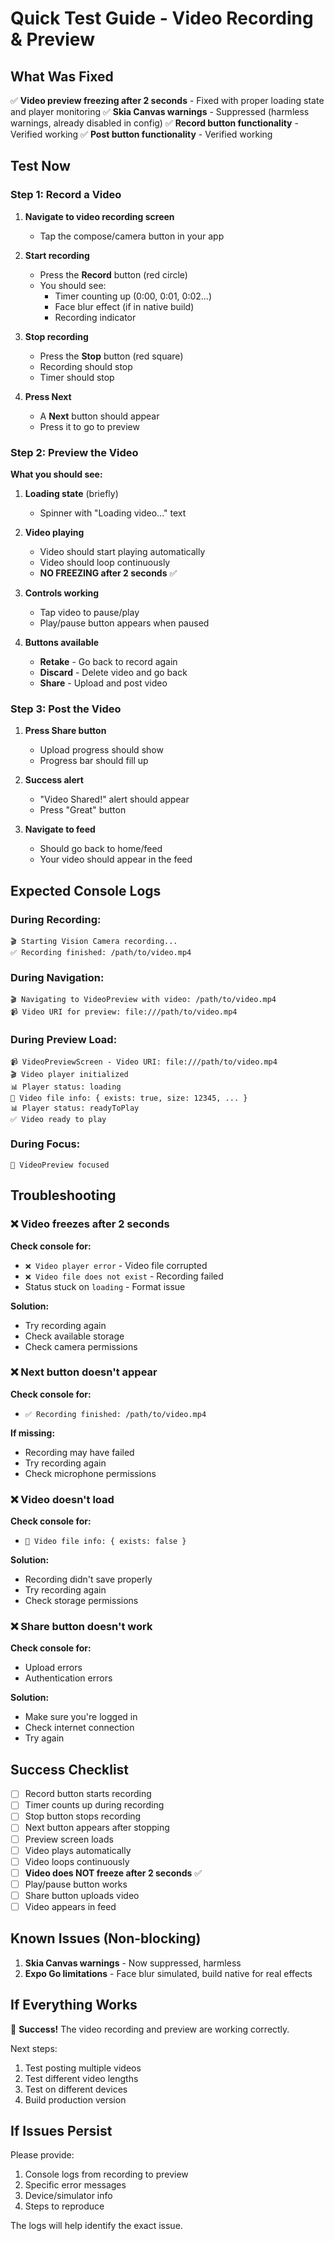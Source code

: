 # Quick Test Guide - Video Recording & Preview

## What Was Fixed

✅ **Video preview freezing after 2 seconds** - Fixed with proper loading state and player monitoring
✅ **Skia Canvas warnings** - Suppressed (harmless warnings, already disabled in config)
✅ **Record button functionality** - Verified working
✅ **Post button functionality** - Verified working

## Test Now

### Step 1: Record a Video

1. **Navigate to video recording screen**
   - Tap the compose/camera button in your app

2. **Start recording**
   - Press the **Record** button (red circle)
   - You should see:
     - Timer counting up (0:00, 0:01, 0:02...)
     - Face blur effect (if in native build)
     - Recording indicator

3. **Stop recording**
   - Press the **Stop** button (red square)
   - Recording should stop
   - Timer should stop

4. **Press Next**
   - A **Next** button should appear
   - Press it to go to preview

### Step 2: Preview the Video

**What you should see:**

1. **Loading state** (briefly)
   - Spinner with "Loading video..." text

2. **Video playing**
   - Video should start playing automatically
   - Video should loop continuously
   - **NO FREEZING after 2 seconds** ✅

3. **Controls working**
   - Tap video to pause/play
   - Play/pause button appears when paused

4. **Buttons available**
   - **Retake** - Go back to record again
   - **Discard** - Delete video and go back
   - **Share** - Upload and post video

### Step 3: Post the Video

1. **Press Share button**
   - Upload progress should show
   - Progress bar should fill up

2. **Success alert**
   - "Video Shared!" alert should appear
   - Press "Great" button

3. **Navigate to feed**
   - Should go back to home/feed
   - Your video should appear in the feed

## Expected Console Logs

### During Recording:
```
🎬 Starting Vision Camera recording...
✅ Recording finished: /path/to/video.mp4
```

### During Navigation:
```
🎬 Navigating to VideoPreview with video: /path/to/video.mp4
📹 Video URI for preview: file:///path/to/video.mp4
```

### During Preview Load:
```
📹 VideoPreviewScreen - Video URI: file:///path/to/video.mp4
🎬 Video player initialized
📊 Player status: loading
📁 Video file info: { exists: true, size: 12345, ... }
📊 Player status: readyToPlay
✅ Video ready to play
```

### During Focus:
```
🎯 VideoPreview focused
```

## Troubleshooting

### ❌ Video freezes after 2 seconds

**Check console for:**
- `❌ Video player error` - Video file corrupted
- `❌ Video file does not exist` - Recording failed
- Status stuck on `loading` - Format issue

**Solution:**
- Try recording again
- Check available storage
- Check camera permissions

### ❌ Next button doesn't appear

**Check console for:**
- `✅ Recording finished: /path/to/video.mp4`

**If missing:**
- Recording may have failed
- Try recording again
- Check microphone permissions

### ❌ Video doesn't load

**Check console for:**
- `📁 Video file info: { exists: false }`

**Solution:**
- Recording didn't save properly
- Try recording again
- Check storage permissions

### ❌ Share button doesn't work

**Check console for:**
- Upload errors
- Authentication errors

**Solution:**
- Make sure you're logged in
- Check internet connection
- Try again

## Success Checklist

- [ ] Record button starts recording
- [ ] Timer counts up during recording
- [ ] Stop button stops recording
- [ ] Next button appears after stopping
- [ ] Preview screen loads
- [ ] Video plays automatically
- [ ] Video loops continuously
- [ ] **Video does NOT freeze after 2 seconds** ✅
- [ ] Play/pause button works
- [ ] Share button uploads video
- [ ] Video appears in feed

## Known Issues (Non-blocking)

1. **Skia Canvas warnings** - Now suppressed, harmless
2. **Expo Go limitations** - Face blur simulated, build native for real effects

## If Everything Works

🎉 **Success!** The video recording and preview are working correctly.

Next steps:
1. Test posting multiple videos
2. Test different video lengths
3. Test on different devices
4. Build production version

## If Issues Persist

Please provide:
1. Console logs from recording to preview
2. Specific error messages
3. Device/simulator info
4. Steps to reproduce

The logs will help identify the exact issue.

